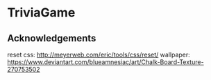# TriviaGame

## Acknowledgements
reset css: http://meyerweb.com/eric/tools/css/reset/ 
wallpaper:  https://www.deviantart.com/blueamnesiac/art/Chalk-Board-Texture-270753502